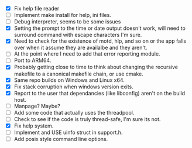 - [X] Fix help file reader
- [ ] Implement make install for help, ini files.
- [ ] Debug interpreter, seems to be some issues
- [X] Setting the prompt to the time or date output doesn't work, will need to surround command with escape characters I'm sure.
- [X] Need to check for the existence of motd, hlp, and so on or the app falls over when it assume they are availalbe and they aren't.
- [ ] At the point where I need to add that error reporting module.
- [ ] Port to ARM64.
- [X] Probably getting close to time to think about changing the recursive makefile to a canonical makefile chain, or use cmake.
- [X] Same repo builds on Windows and Linux x64.
- [X] Fix stack corruption when windows version exits.
- [X] Report to the user that dependancies (like libconfig) aren't on the build host.
- [ ] Manpage? Maybe?
- [ ] Add some code that actually uses the threadpool.
- [ ] Check to see if the code is truly thread-safe, I'm sure its not.
- [X] Fix help system.
- [ ] Implement and USE uinfo struct in support.h.
- [ ] Add posix style command line options.
